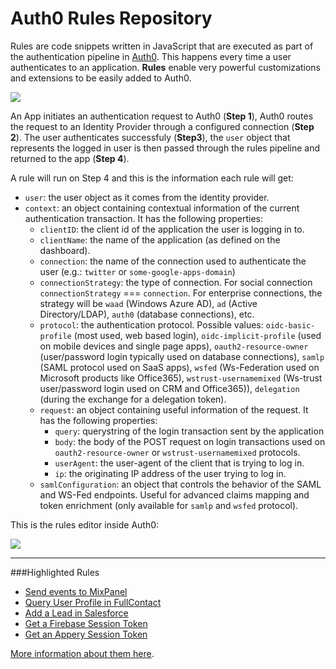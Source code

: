 Auth0 Rules Repository
=====

Rules are code snippets written in JavaScript that are executed as part of the authentication pipeline in [Auth0](https://www.auth0.com). This happens every time a user authenticates to an application. __Rules__ enable very powerful customizations and extensions to be easily added to Auth0.

![](https://docs.google.com/drawings/d/16W_hTS_u2CeDFXkD2PlfituFl7b74EQ6HE_XYn3TdD0/pub?w=891&h=283)

An App initiates an authentication request to Auth0 (__Step 1__), Auth0 routes the request to an Identity Provider through a configured connection (__Step 2__). The user authenticates successfuly (__Step3__), the `user` object that represents the logged in user is then passed through the rules pipeline and returned to the app (__Step 4__).

A rule will run on Step 4 and this is the information each rule will get:

* `user`: the user object as it comes from the identity provider.
* `context`: an object containing contextual information of the current authentication transaction. It has the following properties:
  * `clientID`: the client id of the application the user is logging in to.
  * `clientName`: the name of the application (as defined on the dashboard).
  * `connection`: the name of the connection used to authenticate the user (e.g.: `twitter` or `some-google-apps-domain`)
  * `connectionStrategy`: the type of connection. For social connection `connectionStrategy` === `connection`. For enterprise connections, the strategy will be `waad` (Windows Azure AD), `ad` (Active Directory/LDAP), `auth0` (database connections), etc.
  * `protocol`: the authentication protocol. Possible values: `oidc-basic-profile` (most used, web based login), `oidc-implicit-profile` (used on mobile devices and single page apps), `oauth2-resource-owner` (user/password login typically used on database connections), `samlp` (SAML protocol used on SaaS apps), `wsfed` (Ws-Federation used on Microsoft products like Office365), `wstrust-usernamemixed` (Ws-trust user/password login used on CRM and Office365)), `delegation` (during the exchange for a delegation token).
  * `request`: an object containing useful information of the request. It has the following properties:
    * `query`: querystring of the login transaction sent by the application
    * `body`: the body of the POST request on login transactions used on `oauth2-resource-owner` or `wstrust-usernamemixed` protocols.
    * `userAgent`: the user-agent of the client that is trying to log in.
    * `ip`: the originating IP address of the user trying to log in.
  * `samlConfiguration`: an object that controls the behavior of the SAML and WS-Fed endpoints. Useful for advanced claims mapping and token enrichment (only available for `samlp` and `wsfed` protocol).

This is the rules editor inside Auth0:

![](https://cloudup.com/cCZrpGptHIx+)

---

###Highlighted Rules

* [Send events to MixPanel](https://github.com/auth0/rules/blob/master/rules/mixpanel-track-event.md)
* [Query User Profile in FullContact](https://github.com/auth0/rules/blob/master/rules/get-FullContact-profile.md)
* [Add a Lead in Salesforce](https://github.com/auth0/rules/blob/master/rules/creates-lead-salesforce.md)
* [Get a Firebase Session Token](https://github.com/auth0/rules/blob/master/rules/generate-firebase-token.md)
* [Get an Appery Session Token](https://github.com/auth0/rules/blob/master/rules/appery.md)

[More information about them here](https://docs.auth0.com/rules).
